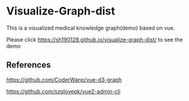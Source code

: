 # Visualize-Graph-dist
This is a visualized medical knowledge graph(demo) based on vue.

Please click https://sh190128.github.io/visualize-graph-dist/ to see the demo


## References
https://github.com/CoderWanp/vue-d3-graph

https://github.com/szqlovepk/vue2-admin-cli
